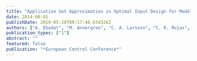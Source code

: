 ```yaml
---
title: "Application Set Approximation in Optimal Input Design for Model Predictive Control"
date: 2014-00-01
publishDate: 2019-05-28T09:17:48.634326Z
authors: ["A. Ebadat", "M. Annergren", "C. A. Larsson", "C. R. Rojas", "B. Wahlberg", "H. Hjalmarsson", "M. Molander", "J. Sjöberg"]
publication_types: ["1"]
abstract: ""
featured: false
publication: "*European Control Conference*"
---
```


